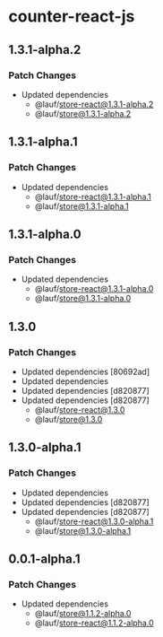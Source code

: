 # counter-react-js

## 1.3.1-alpha.2

### Patch Changes

- Updated dependencies
  - @lauf/store-react@1.3.1-alpha.2
  - @lauf/store@1.3.1-alpha.2

## 1.3.1-alpha.1

### Patch Changes

- Updated dependencies
  - @lauf/store-react@1.3.1-alpha.1
  - @lauf/store@1.3.1-alpha.1

## 1.3.1-alpha.0

### Patch Changes

- Updated dependencies
  - @lauf/store-react@1.3.1-alpha.0
  - @lauf/store@1.3.1-alpha.0

## 1.3.0

### Patch Changes

- Updated dependencies [80692ad]
- Updated dependencies
- Updated dependencies [d820877]
- Updated dependencies [d820877]
  - @lauf/store-react@1.3.0
  - @lauf/store@1.3.0

## 1.3.0-alpha.1

### Patch Changes

- Updated dependencies
- Updated dependencies [d820877]
- Updated dependencies [d820877]
  - @lauf/store-react@1.3.0-alpha.1
  - @lauf/store@1.3.0-alpha.1

## 0.0.1-alpha.1

### Patch Changes

- Updated dependencies
  - @lauf/store@1.1.2-alpha.0
  - @lauf/store-react@1.1.2-alpha.0
